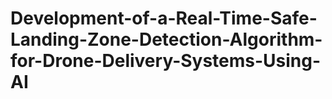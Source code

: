 # Development-of-a-Real-Time-Safe-Landing-Zone-Detection-Algorithm-for-Drone-Delivery-Systems-Using-AI